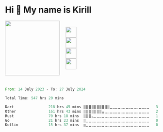 Hi 👋 My name is Kirill
=======================
<div style="display: flex; align-items: center;">
  <a href="https://github.com/ripls56" style="margin-right: 20px;">
    <img height="180em" src="https://github-readme-stats-ripls56s-projects.vercel.app/api?username=ripls56&show_icons=true&include_all_commits=true&count_private=true&theme=graywhite"/>
  </a>
  <div style="display: flex; flex-direction: column;">
    <img src="https://simpleskill.icons.workers.dev/svg?i=flutter,dart,postman&perline=20&theme=dark" height="35"/>
    <img src="https://simpleskill.icons.workers.dev/svg?i=go,rust,postgresql,redis,amazons3&perline=20&theme=dark" height="35"/>
    <img src="https://simpleskill.icons.workers.dev/svg?i=docker,git,prometheus,sentry&perline=20&theme=dark" height="35"/>
    <img src="https://simpleskill.icons.workers.dev/svg?i=github,githubactions&perline=20&theme=dark" height="35"/>
  </div>
</div>


  
  ###
  #
  
<!--START_SECTION:waka-->

```rust
From: 14 July 2023 - To: 27 July 2024

Total Time: 547 hrs 20 mins

Dart                218 hrs 45 mins ⣿⣿⣿⣿⣿⣿⣿⣿⣿⣿⣀⣀⣀⣀⣀⣀⣀⣀⣀⣀⣀⣀⣀⣀⣀   39.97 %
Other               161 hrs 43 mins ⣿⣿⣿⣿⣿⣿⣿⣤⣀⣀⣀⣀⣀⣀⣀⣀⣀⣀⣀⣀⣀⣀⣀⣀⣀   29.55 %
Rust                70 hrs 18 mins  ⣿⣿⣿⣄⣀⣀⣀⣀⣀⣀⣀⣀⣀⣀⣀⣀⣀⣀⣀⣀⣀⣀⣀⣀⣀   12.84 %
Go                  21 hrs 23 mins  ⣿⣀⣀⣀⣀⣀⣀⣀⣀⣀⣀⣀⣀⣀⣀⣀⣀⣀⣀⣀⣀⣀⣀⣀⣀   03.91 %
Kotlin              15 hrs 37 mins  ⣶⣀⣀⣀⣀⣀⣀⣀⣀⣀⣀⣀⣀⣀⣀⣀⣀⣀⣀⣀⣀⣀⣀⣀⣀   02.85 %
```

<!--END_SECTION:waka-->

  ###
  #


